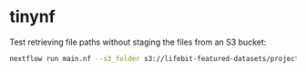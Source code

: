 # tinynf

Test retrieving file paths without staging the files from an S3 bucket:

```bash
nextflow run main.nf --s3_folder s3://lifebit-featured-datasets/projects/avt/vcf-tests/
```
